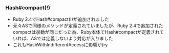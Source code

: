 ### [Hash#compact(!)](https://github.com/rails/rails/commit/3cc30db12ca4b92d6c46a2fd28b2622c7ba4fe42)

* Ruby 2.4でHash#compact(!)が追加されました
* 元々ASで同様のメソッドが定義されていましたが、Ruby 2.4で追加されたcompactは挙動が同じだった為、Ruby本体でHash#compactが定義されていれば、ASでは定義しないよう対応が入りました
* これもHashWithIndifferentAccessに影響が(ry
